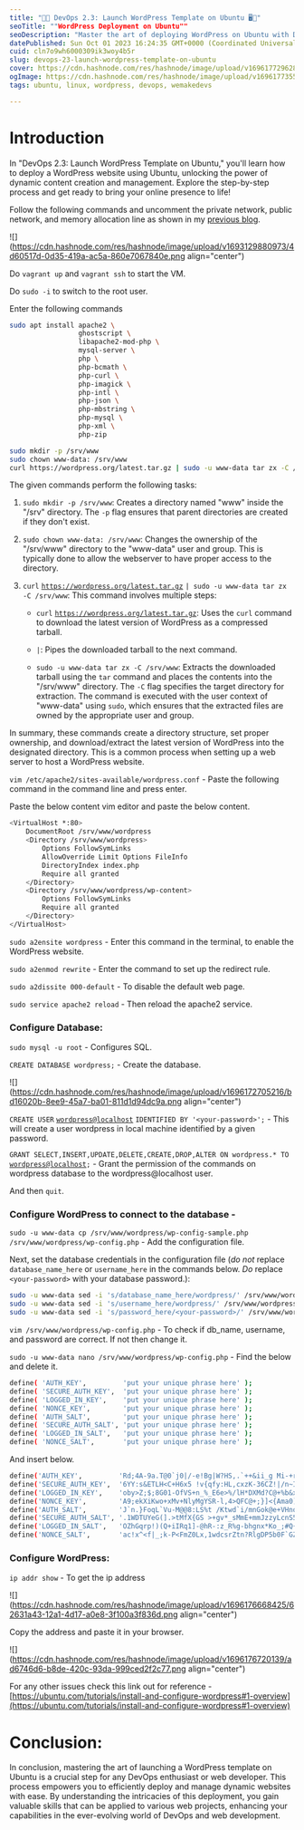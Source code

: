 ```yaml
---
title: "🚀🌐 DevOps 2.3: Launch WordPress Template on Ubuntu 🖥️📝"
seoTitle: ""WordPress Deployment on Ubuntu""
seoDescription: "Master the art of deploying WordPress on Ubuntu with DevOps 2.3. Learn to create dynamic websites effortlessly."
datePublished: Sun Oct 01 2023 16:24:35 GMT+0000 (Coordinated Universal Time)
cuid: cln7o9wh6000309ik3woy4b5r
slug: devops-23-launch-wordpress-template-on-ubuntu
cover: https://cdn.hashnode.com/res/hashnode/image/upload/v1696177296281/2fa74110-a2f5-44f9-b5cb-53026b7e0ed7.png
ogImage: https://cdn.hashnode.com/res/hashnode/image/upload/v1696177355300/13fe0468-ed34-46fd-84a5-92a284fa3e6e.png
tags: ubuntu, linux, wordpress, devops, wemakedevs

---
```


# Introduction

In "DevOps 2.3: Launch WordPress Template on Ubuntu," you'll learn how to deploy a WordPress website using Ubuntu, unlocking the power of dynamic content creation and management. Explore the step-by-step process and get ready to bring your online presence to life!

Follow the following commands and uncomment the private network, public network, and memory allocation line as shown in my [previous blog](https://saswatblogs.hashnode.dev/launch-your-website-on-linux).

![](https://cdn.hashnode.com/res/hashnode/image/upload/v1693129880973/4d60517d-0d35-419a-ac5a-860e7067840e.png align="center")

Do `vagrant up` and `vagrant ssh` to start the VM.

Do `sudo -i` to switch to the root user.

Enter the following commands

```bash
sudo apt install apache2 \
                 ghostscript \
                 libapache2-mod-php \
                 mysql-server \
                 php \
                 php-bcmath \
                 php-curl \
                 php-imagick \
                 php-intl \
                 php-json \
                 php-mbstring \
                 php-mysql \
                 php-xml \
                 php-zip
```

```bash
sudo mkdir -p /srv/www
sudo chown www-data: /srv/www
curl https://wordpress.org/latest.tar.gz | sudo -u www-data tar zx -C /srv/www
```

The given commands perform the following tasks:

1. `sudo mkdir -p /srv/www`: Creates a directory named "www" inside the "/srv" directory. The `-p` flag ensures that parent directories are created if they don't exist.
    
2. `sudo chown www-data: /srv/www`: Changes the ownership of the "/srv/www" directory to the "www-data" user and group. This is typically done to allow the webserver to have proper access to the directory.
    
3. `curl` [`https://wordpress.org/latest.tar.gz`](https://wordpress.org/latest.tar.gz) `| sudo -u www-data tar zx -C /srv/www`: This command involves multiple steps:
    
    * `curl` [`https://wordpress.org/latest.tar.gz`](https://wordpress.org/latest.tar.gz): Uses the `curl` command to download the latest version of WordPress as a compressed tarball.
        
    * `|`: Pipes the downloaded tarball to the next command.
        
    * `sudo -u www-data tar zx -C /srv/www`: Extracts the downloaded tarball using the `tar` command and places the contents into the "/srv/www" directory. The `-C` flag specifies the target directory for extraction. The command is executed with the user context of "www-data" using `sudo`, which ensures that the extracted files are owned by the appropriate user and group.
        

In summary, these commands create a directory structure, set proper ownership, and download/extract the latest version of WordPress into the designated directory. This is a common process when setting up a web server to host a WordPress website.

`vim /etc/apache2/sites-available/wordpress.conf` - Paste the following command in the command line and press enter.

Paste the below content vim editor and paste the below content.

```bash
<VirtualHost *:80>
    DocumentRoot /srv/www/wordpress
    <Directory /srv/www/wordpress>
        Options FollowSymLinks
        AllowOverride Limit Options FileInfo
        DirectoryIndex index.php
        Require all granted
    </Directory>
    <Directory /srv/www/wordpress/wp-content>
        Options FollowSymLinks
        Require all granted
    </Directory>
</VirtualHost>
```

`sudo a2ensite wordpress` - Enter this command in the terminal, to enable the WordPress website.

`sudo a2enmod rewrite` - Enter the command to set up the redirect rule.

`sudo a2dissite 000-default` - To disable the default web page.

`sudo service apache2 reload` - Then reload the apache2 service.

### Configure Database:

`sudo mysql -u root` - Configures SQL.

`CREATE DATABASE wordpress;` - Create the database.

![](https://cdn.hashnode.com/res/hashnode/image/upload/v1696172705216/bd16020b-8ee9-45a7-ba01-811d1d94dc9a.png align="center")

`CREATE USER` [`wordpress@localhost`](mailto:wordpress@localhost) `IDENTIFIED BY '<your-password>';` - This will create a user wordpress in local machine identified by a given password.

`GRANT SELECT,INSERT,UPDATE,DELETE,CREATE,DROP,ALTER ON wordpress.* TO` [`wordpress@localhost`](mailto:wordpress@localhost)`;` - Grant the permission of the commands on wordpress database to the wordpress@localhost user.

And then `quit`.

### Configure WordPress to connect to the database -

`sudo -u www-data cp /srv/www/wordpress/wp-config-sample.php /srv/www/wordpress/wp-config.php` - Add the configuration file.

Next, set the database credentials in the configuration file (*do not* replace `database_name_here` or `username_here` in the commands below. *Do* replace `<your-password>` with your database password.):

```bash
sudo -u www-data sed -i 's/database_name_here/wordpress/' /srv/www/wordpress/wp-config.php
sudo -u www-data sed -i 's/username_here/wordpress/' /srv/www/wordpress/wp-config.php
sudo -u www-data sed -i 's/password_here/<your-password>/' /srv/www/wordpress/wp-config.php
```

`vim /srv/www/wordpress/wp-config.php` - To check if db\_name, username, and password are correct. If not then change it.

`sudo -u www-data nano /srv/www/wordpress/wp-config.php` - Find the below and delete it.

```bash
define( 'AUTH_KEY',         'put your unique phrase here' );
define( 'SECURE_AUTH_KEY',  'put your unique phrase here' );
define( 'LOGGED_IN_KEY',    'put your unique phrase here' );
define( 'NONCE_KEY',        'put your unique phrase here' );
define( 'AUTH_SALT',        'put your unique phrase here' );
define( 'SECURE_AUTH_SALT', 'put your unique phrase here' );
define( 'LOGGED_IN_SALT',   'put your unique phrase here' );
define( 'NONCE_SALT',       'put your unique phrase here' );
```

And insert below.

```bash
define('AUTH_KEY',         'Rd;4A-9a.T@0`j0|/-e!Bg|W?HS,.`++&ii_g Mi-+r#YII9B]kg23H=7#~~K+ C');
define('SECURE_AUTH_KEY',  '6YY:s&ETLH<C+H6x5 !v{qfy:HL,cxzK-36CZ!|/n~IX@z{&;N]Pv@uP)OkRD:p:');
define('LOGGED_IN_KEY',    'oby>Z;$;8G01-OfVS+n_%_E6e>%/lH*DXMd?C@+%b&xTV-uKM3/mG|1H22CbZ^j8');
define('NONCE_KEY',        'A9;ekXiKwo+xMv+NlyMgYSR-l,4>QFC@+;}]<{Ama0)pD:~]889bI~jCH=/o5-_7');
define('AUTH_SALT',        'J`n.}FoqL`Vu-M@@8:LS%t /Ktwd`i/mnGok@e+VHnoBPTa{N@ g%AC$B+M|+w;z');
define('SECURE_AUTH_SALT', '.1WDTUYeG(].>tMfX{GS >+gv*_sMmE+mmJzzyLcnS54c1D~yZ-QyF9LLq>/xMM_');
define('LOGGED_IN_SALT',   'OZhGqrp!)(Q+iIRq1]-@hR-:z_R%g-bhgnx*Ko_;#Q{@O@0=0u5{jEmm%C]-a6Dy');
define('NONCE_SALT',       'ac!x^<f|_;k-P<FmZ0Lx,1wdcsrZtn?RlgDP5b0F`GZ+O_{fliOZ]NcCf-%Po Rg');
```

### Configure WordPress:

`ip addr show` - To get the ip address

![](https://cdn.hashnode.com/res/hashnode/image/upload/v1696176668425/62631a43-12a1-4d17-a0e8-3f100a3f836d.png align="center")

Copy the address and paste it in your browser.

![](https://cdn.hashnode.com/res/hashnode/image/upload/v1696176720139/ad6746d6-b8de-420c-93da-999ced2f2c77.png align="center")

For any other issues check this link out for reference - [https://ubuntu.com/tutorials/install-and-configure-wordpress#1-overview](https://ubuntu.com/tutorials/install-and-configure-wordpress#1-overview)

# Conclusion:

In conclusion, mastering the art of launching a WordPress template on Ubuntu is a crucial step for any DevOps enthusiast or web developer. This process empowers you to efficiently deploy and manage dynamic websites with ease. By understanding the intricacies of this deployment, you gain valuable skills that can be applied to various web projects, enhancing your capabilities in the ever-evolving world of DevOps and web development.
